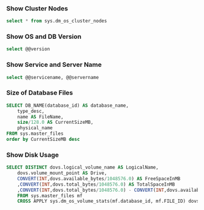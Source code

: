 ### Show Cluster Nodes

~~~sql
select * from sys.dm_os_cluster_nodes
~~~

### Show OS and DB Version

~~~sql
select @@version
~~~

### Show Service and Server Name

~~~sql
select @@servicename, @@servername
~~~

### Size of Database Files

~~~sql
SELECT DB_NAME(database_id) AS database_name, 
    type_desc, 
    name AS FileName, 
    size/128.0 AS CurrentSizeMB,
    physical_name
FROM sys.master_files
order by CurrentSizeMB desc
~~~

### Show Disk Usage

~~~sql
SELECT DISTINCT dovs.logical_volume_name AS LogicalName,
	dovs.volume_mount_point AS Drive,
	CONVERT(INT,dovs.available_bytes/1048576.0) AS FreeSpaceInMB
	,CONVERT(INT,dovs.total_bytes/1048576.0) AS TotalSpaceInMB
	,CONVERT(INT,dovs.total_bytes/1048576.0) - CONVERT(INT,dovs.available_bytes/1048576.0) AS UsedSpaceInMB
	FROM sys.master_files mf
	CROSS APPLY sys.dm_os_volume_stats(mf.database_id, mf.FILE_ID) dovs
~~~